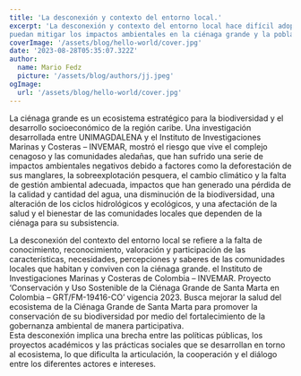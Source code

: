 ```yaml
---
title: 'La desconexión y contexto del entorno local.'
excerpt: 'La desconexión y contexto del entorno local hace difícil adoptar acciones que 
puedan mitigar los impactos ambientales en la ciénaga grande y la población.'
coverImage: '/assets/blog/hello-world/cover.jpg'
date: '2023-08-28T05:35:07.322Z'
author:
  name: Mario Fedz
  picture: '/assets/blog/authors/jj.jpeg'
ogImage:
  url: '/assets/blog/hello-world/cover.jpg'
---
```


La ciénaga grande es un ecosistema estratégico para la biodiversidad y el desarrollo socioeconómico de la región caribe. Una investigación desarrollada entre UNIMAGDALENA y el Instituto de Investigaciones Marinas y Costeras – INVEMAR, mostró el riesgo que vive el complejo cenagoso y las comunidades aledañas, que han sufrido una serie de impactos ambientales negativos debido a factores como la deforestación de sus manglares, la sobreexplotación pesquera, el cambio climático y la falta de gestión ambiental adecuada, impactos que han generado una pérdida de la calidad y cantidad del agua, una disminución de la biodiversidad, una alteración de los ciclos hidrológicos y ecológicos, y una afectación de la salud y el bienestar de las comunidades locales que dependen de la ciénaga para su subsistencia.


La desconexión del contexto del entorno local se refiere a la falta de conocimiento, reconocimiento, valoración y participación de las características, necesidades, percepciones y saberes de las comunidades locales que habitan y conviven con la ciénaga grande. el Instituto de Investigaciones Marinas y Costeras de Colombia – INVEMAR. Proyecto ‘Conservación y Uso Sostenible de la Ciénaga Grande de Santa Marta en Colombia – GRT/FM-19416-CO’ vigencia 2023. Busca mejorar la salud del ecosistema de la Ciénaga Grande de Santa Marta para promover la conservación de su biodiversidad por medio del fortalecimiento de la gobernanza ambiental de manera participativa.  
Esta desconexión implica una brecha entre las políticas públicas, los proyectos académicos y las prácticas sociales que se desarrollan en torno al ecosistema, lo que dificulta la articulación, la cooperación y el diálogo entre los diferentes actores e intereses.
